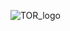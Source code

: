 ![TOR_logo](https://user-images.githubusercontent.com/92314038/137069720-b4e548cc-4dcd-4033-81c2-defd70015664.png)

